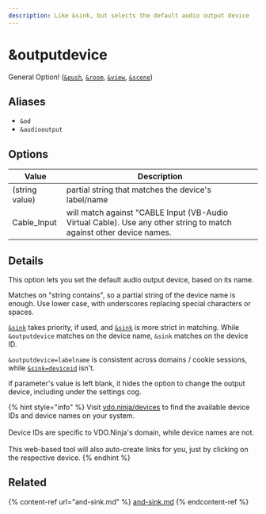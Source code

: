 ```yaml
---
description: Like &sink, but selects the default audio output device
---
```


# \&outputdevice

General Option! ([`&push`](../../source-settings/push.md), [`&room`](../../general-settings/room.md), [`&view`](view.md), [`&scene`](scene.md))

## Aliases

* `&od`
* `&audiooutput`

## Options

| Value          | Description                                                                                                         |
| -------------- | ------------------------------------------------------------------------------------------------------------------- |
| (string value) | partial string that matches the device's label/name                                                                 |
| Cable\_Input   | will match against "CABLE Input (VB-Audio Virtual Cable). Use any other string to match against other device names. |

## Details

This option lets you set the default audio output device, based on its name.

Matches on "string contains", so a partial string of the device name is enough. Use lower case, with underscores replacing special characters or spaces.

[`&sink`](and-sink.md) takes priority, if used, and [`&sink`](and-sink.md) is more strict in matching.  While `&outputdevice` matches on the device name, `&sink` matches on the device ID.

`&outputdevice=labelname` is consistent across domains / cookie sessions, while [`&sink=deviceid`](and-sink.md) isn't.

if parameter's value is left blank, it hides the option to change the output device, including under the settings cog.

{% hint style="info" %}
Visit [vdo.ninja/devices](https://vdo.ninja/devices) to find the available device IDs and device names on your system. \
\
Device IDs are specific to VDO.Ninja's domain, while device names are not. \
\
This web-based tool will also auto-create links for you, just by clicking on the respective device.
{% endhint %}



## Related

{% content-ref url="and-sink.md" %}
[and-sink.md](and-sink.md)
{% endcontent-ref %}
